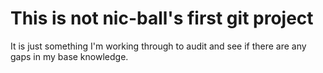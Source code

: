 # This is not nic-ball's first git project

It is just something I'm working through to audit and see if there are any gaps in my base knowledge.
